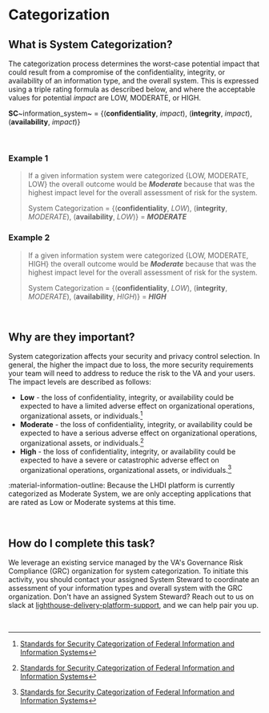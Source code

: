 # Categorization

## What is System Categorization?
The categorization process determines the worst-case potential impact that could result from a compromise of the confidentiality, integrity, or availability of an information type, and the overall system. This is expressed using a triple rating formula as described below, and where the acceptable values for potential *impact* are LOW, MODERATE, or HIGH. 

**SC**~information_system~ = {(**confidentiality**, *impact*), (**integrity**, *impact*), (**availability**, *impact*)} 

<br/>

### Example 1

> If a given information system were categorized {LOW, MODERATE, LOW} the overall outcome would be ***Moderate*** because that was the highest impact level for the overall assessment of risk for the system.
> 
> System Categorization = {(**confidentiality**, *LOW*), (**integrity**, *MODERATE*), (**availability**, *LOW*)} = ***MODERATE***

### Example 2

> If a given information system were categorized {LOW, MODERATE, HIGH} the overall outcome would be ***Moderate*** because that was the highest impact level for the overall assessment of risk for the system.
> 
> System Categorization = {(**confidentiality**, *LOW*), (**integrity**, *MODERATE*), (**availability**, *HIGH*)} = ***HIGH***

<br/>

## Why are they important?
System categorization affects your security and privacy control selection. In general, the higher the impact due to loss, the more security requirements your team will need to address to reduce the risk to the VA and your users. The impact levels are described as follows:

- **Low** - the loss of confidentiality, integrity, or availability could be expected to have a limited adverse effect on organizational operations, organizational assets, or individuals.[^2]
- **Moderate** - the loss of confidentiality, integrity, or availability could be expected to have a serious adverse effect on organizational operations, organizational assets, or individuals.[^2]
- **High** - the loss of confidentiality, integrity, or availability could be expected to have a severe or catastrophic adverse effect on organizational operations, organizational assets, or individuals.[^2]

:material-information-outline: Because the LHDI platform is currently categorized as Moderate System, we are only accepting applications that are rated as Low or Moderate systems at this time. 

<br/>

## How do I complete this task?
We leverage an existing service managed by the VA's Governance Risk Compliance (GRC) organization for system categorization. To initiate this activity, you should contact your assigned System Steward to coordinate an assessment of your information types and overall system with the GRC organization. Don't have an assigned System Steward? Reach out to us on slack at [lighthouse-delivery-platform-support](https://lighthouseva.slack.com/archives/C03UA9MV1EH), and we can help pair you up.

<br/>

[^1]:[NIST Special Publication 800-37](https://csrc.nist.gov/publications/detail/sp/800-37/rev-2/final)
[^2]:[Standards for Security Categorization of Federal Information and Information Systems](https://nvlpubs.nist.gov/nistpubs/fips/nist.fips.199.pdf)
